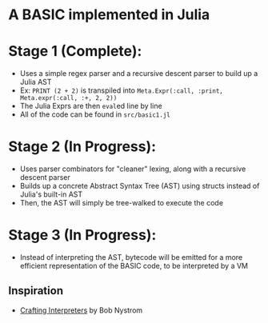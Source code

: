 # A BASIC implemented in Julia

# Stage 1 (Complete):
- Uses a simple regex parser and a recursive descent parser to build up a Julia AST 
- Ex: `PRINT (2 + 2)` is transpiled into `Meta.Expr(:call, :print, Meta.expr(:call, :+, 2, 2))`
- The Julia Exprs are then `eval`ed line by line
- All of the code can be found in `src/basic1.jl`

# Stage 2 (In Progress):
- Uses parser combinators for "cleaner" lexing, along with a recursive descent parser
- Builds up a concrete Abstract Syntax Tree (AST) using structs instead of Julia's built-in AST
- Then, the AST will simply be tree-walked to execute the code

# Stage 3 (In Progress):
- Instead of interpreting the AST, bytecode will be emitted for a more efficient representation of the BASIC code, to be interpreted by a VM

## Inspiration
- [Crafting Interpreters](https://craftinginterpreters.com/) by Bob Nystrom
